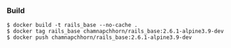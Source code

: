 ### Build

    $ docker build -t rails_base --no-cache .
    $ docker tag rails_base chamnapchhorn/rails_base:2.6.1-alpine3.9-dev
    $ docker push chamnapchhorn/rails_base:2.6.1-alpine3.9-dev
